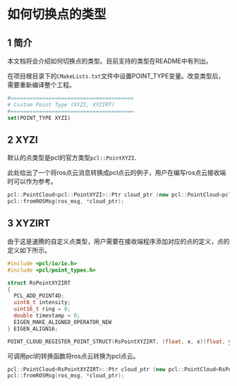# 如何切换点的类型

## 1 简介

本文档将会介绍如何切换点的类型。目前支持的类型在README中有列出。

在项目根目录下的```CMakeLists.txt```文件中设置POINT_TYPE变量。改变类型后，需要重新编译整个工程。

```cmake
#=======================================
# Custom Point Type (XYZI, XYZIRT)
#=======================================
set(POINT_TYPE XYZI)
```

## 2 XYZI

默认的点类型是pcl的官方类型```pcl::PointXYZI```. 

此处给出了一个将ros点云消息转换成pcl点云的例子，用户在编写ros点云接收端时可以作为参考。

```c++
pcl::PointCloud<pcl::PointXYZI>::Ptr cloud_ptr (new pcl::PointCloud<pcl::PointXYZI>);
pcl::fromROSMsg(ros_msg, *cloud_ptr);
```

## 3 XYZIRT

由于这是速腾的自定义点类型，用户需要在接收端程序添加对应的点的定义，点的定义如下所示。

```c++
#include <pcl/io/io.h>
#include <pcl/point_types.h>

struct RsPointXYZIRT
{
  PCL_ADD_POINT4D;
  uint8_t intensity;
  uint16_t ring = 0;
  double timestamp = 0;
  EIGEN_MAKE_ALIGNED_OPERATOR_NEW
} EIGEN_ALIGN16;

POINT_CLOUD_REGISTER_POINT_STRUCT(RsPointXYZIRT, (float, x, x)(float, y, y)(float, z, z)(uint8_t, intensity, intensity)(uint16_t, ring, ring)(double, timestamp, timestamp))

```

可调用pcl的转换函数将ros点云转换为pcl点云。

```c++
pcl::PointCloud<RsPointXYZIRT>::Ptr cloud_ptr (new pcl::PointCloud<RsPointXYZIRT>);
pcl::fromROSMsg(ros_msg, *cloud_ptr);
```

